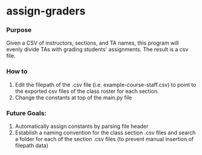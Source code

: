 # assign-graders

### Purpose
Given a CSV of instructors, sections, and TA names, this program will evenly divide TAs with grading students' assignments. The result is a csv file. 

### How to

1. Edit the filepath of the .csv file (i.e. example-course-staff.csv) to point to the exported csv files of the class roster for each section.
2. Change the constants at top of the main.py file

### Future Goals:

1. Automatically assign constants by parsing file header
2. Establish a naming convention for the class section .csv files and search a folder for each of the section .csv files (to prevent manual insertion of filepath data)

